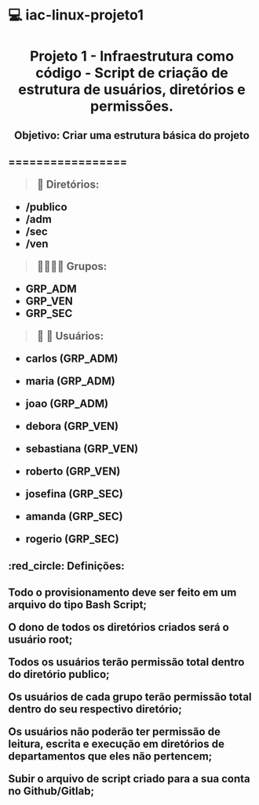 # :computer: iac-linux-projeto1
<h1 align="center">Projeto 1 - Infraestrutura como código - Script de criação de estrutura de usuários, diretórios e permissões.</h1>

<h2 align="center">Objetivo: Criar uma estrutura básica do projeto<h2>

=================

> :file_folder: Diretórios:

- /publico
- /adm
- /sec
- /ven

> :family_man_woman_girl_boy: Grupos:
- GRP_ADM
- GRP_VEN
- GRP_SEC

> :adult: :woman: Usuários:
- carlos (GRP_ADM)
- maria (GRP_ADM)
- joao (GRP_ADM)

- debora (GRP_VEN)
- sebastiana (GRP_VEN)
- roberto (GRP_VEN)

- josefina (GRP_SEC)
- amanda (GRP_SEC)
- rogerio (GRP_SEC)

<h2>:red_circle: Definições:<h2>

<p>Todo o provisionamento deve ser feito em um arquivo do tipo Bash Script;</p>
<p>O dono de todos os diretórios criados será o usuário root;</p>
<p>Todos os usuários terão permissão total dentro do diretório publico;</p>
<p>Os usuários de cada grupo terão permissão total dentro do seu respectivo diretório;</p>
<p>Os usuários não poderão ter permissão de leitura, escrita e execução em diretórios de departamentos que eles não pertencem;</p>
<p>Subir o arquivo de script criado para a sua conta no Github/Gitlab;</p>
